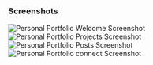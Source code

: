 ### Screenshots
![Personal Portfolio Welcome Screenshot](https://user-images.githubusercontent.com/95859352/166415629-090d9d43-6dda-4dc4-a01b-3702e7b34d52.png)
![Personal Portfolio Projects Screenshot](https://user-images.githubusercontent.com/95859352/166415146-f4428e95-2013-4816-a57e-4429e9c7de6f.png)
![Personal Portfolio Posts Screenshot](https://user-images.githubusercontent.com/95859352/166415148-af6653fc-7794-4c46-ac33-10a795260adf.png)
![Personal Portfolio connect Screenshot](https://user-images.githubusercontent.com/95859352/166415149-0eb03a6a-62de-40ff-bddb-c848a420b76b.png)
